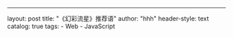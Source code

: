 ---
layout:       post
title:        "《幻彩流星》推荐语"
author:       "hhh"
header-style: text
catalog:      true
tags:
    - Web
    - JavaScript
